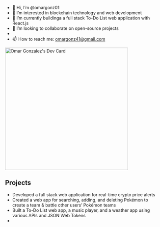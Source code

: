 - 👋 Hi, I’m @omargonz01
- 👀 I’m interested in blockchain technology and web development
- 🌱 I’m currently buildinga a full stack To-Do List web application with React.js
- 💞️ I’m looking to collaborate on open-source projects
- 
- 📫 How to reach me: omargonz41@gmail.com

<a href="https://app.daily.dev/omargonz"><img src="https://api.daily.dev/devcards/d77031ab6d7a4e619886b3a19400b28d.png?r=aqm" width="400" alt="Omar Gonzalez's Dev Card"/></a>

## Projects
- Developed a full stack web application for real-time crypto price alerts
- Created a web app for searching, adding, and deleting Pokémon to create a team & battle other users’ Pokémon teams
- Built a To-Do List web app, a music player, and a weather app using various APIs and JSON Web Tokens
- 
<!---
omargonz01/omargonz01 is a ✨ special ✨ repository because its `README.md` (this file) appears on your GitHub profile.
You can click the Preview link to take a look at your changes.
--->
